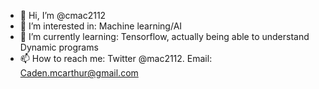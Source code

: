 - 👋 Hi, I’m @cmac2112
- 👀 I’m interested in: Machine learning/AI
- 🌱 I’m currently learning: Tensorflow, actually being able to understand Dynamic programs
- 📫 How to reach me: Twitter @mac2112. Email: Caden.mcarthur@gmail.com

<!---
cmac2112/cmac2112 is a ✨ special ✨ repository because its `README.md` (this file) appears on your GitHub profile.
You can click the Preview link to take a look at your changes.
--->

